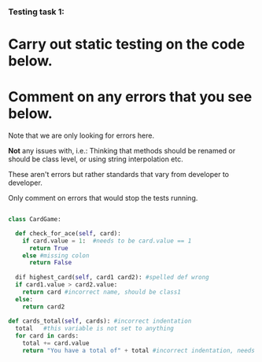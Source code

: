 ### Testing task 1:

# Carry out static testing on the code below.
# Comment on any errors that you see below.

Note that we are only looking for errors here.

**Not** any issues with, i.e.: 
Thinking that methods should be renamed or should be class level, or using string interpolation etc. 

These aren't errors but rather standards that vary from developer to developer. 

Only comment on errors that would stop the tests running.

```python

class CardGame:

  def check_for_ace(self, card):
    if card.value = 1:  #needs to be card.value == 1
      return True
    else #missing colon
      return False
   
  dif highest_card(self, card1 card2): #spelled def wrong
  if card1.value > card2.value:
    return card #incorrect name, should be class1
  else:
    return card2
  
def cards_total(self, cards): #incorrect indentation
  total   #this variable is not set to anything
  for card in cards:
    total += card.value
    return "You have a total of" + total #incorrect indentation, needs to convert to str and have a space after 'of' 
